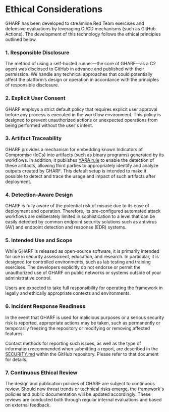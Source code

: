 # Ethical Considerations
GHARF has been developed to streamline Red Team exercises and defensive evaluations by leveraging CI/CD mechanisms (such as GitHub Actions). The development of this technology follows the ethical principles outlined below.

### 1. Responsible Disclosure
The method of using a self-hosted runner—the core of GHARF—as a C2 agent was disclosed to GitHub in advance and published with their permission. We handle any technical approaches that could potentially affect the platform’s design or operation in accordance with the principles of responsible disclosure.

### 2. Explicit User Consent
GHARF employs a strict default policy that requires explicit user approval before any process is executed in the workflow environment. This policy is designed to prevent unauthorized actions or unexpected operations from being performed without the user's intent.

### 3. Artifact Traceability
GHARF provides a mechanism for embedding known Indicators of Compromise (IoCs) into artifacts (such as binary programs) generated by its workflows. In addition, it publishes [YARA rule](../misc/gharf.yara) to enable the detection of these artifacts, allowing third parties to appropriately identify and analyze outputs created by GHARF. This default setup is intended to make it possible to detect and trace the usage and impact of such artifacts after deployment.

### 4. Detection-Aware Design
GHARF is fully aware of the potential risk of misuse due to its ease of deployment and operation. Therefore, its pre-configured automated attack workflows are deliberately limited in sophistication to a level that can be easily detected by common endpoint security solutions such as antivirus (AV) and endpoint detection and response (EDR) systems.

### 5. Intended Use and Scope
While GHARF is released as open-source software, it is primarily intended for use in security assessment, education, and research. In particular, it is designed for controlled environments, such as lab testing and training exercises. The developers explicitly do not endorse or permit the unauthorized use of GHARF on public networks or systems outside of your administrative control.

Users are expected to take full responsibility for operating the framework in legally and ethically appropriate contexts and environments.

### 6. Incident Response Readiness
In the event that GHARF is used for malicious purposes or a serious security risk is reported, appropriate actions may be taken, such as permanently or temporarily freezing the repository or modifying or removing affected features.

Contact methods for reporting such issues, as well as the type of information recommended when submitting a report, are described in the [SECURITY.md](../SECURITY.md) within the GitHub repository. Please refer to that document for details.

### 7. Continuous Ethical Review
The design and publication policies of GHARF are subject to continuous review. Should new threat trends or technical risks emerge, the framework's policies and public documentation will be updated accordingly. These reviews are conducted both through regular internal evaluations and based on external feedback.
